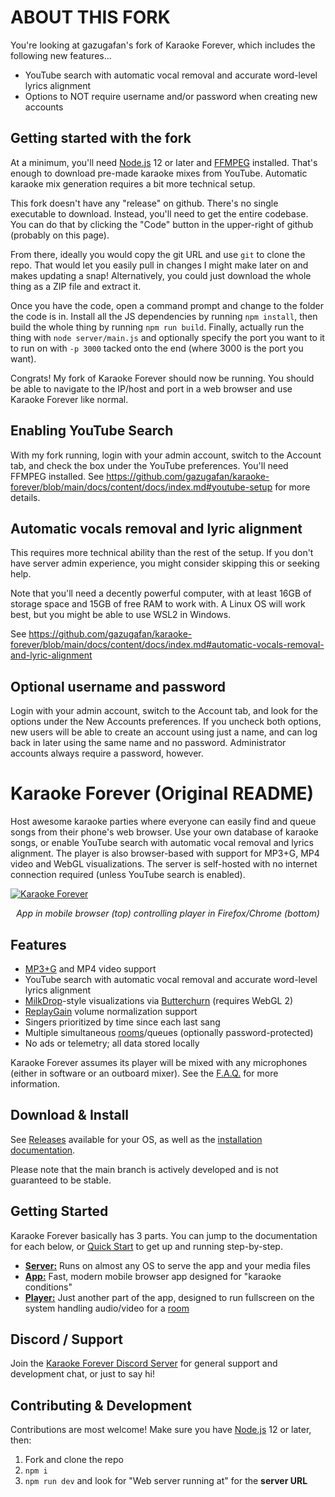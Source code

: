 # ABOUT THIS FORK

You're looking at gazugafan's fork of Karaoke Forever, which includes the following new features...

* YouTube search with automatic vocal removal and accurate word-level lyrics alignment
* Options to NOT require username and/or password when creating new accounts

## Getting started with the fork

At a minimum, you'll need [Node.js](https://nodejs.org/en/) 12 or later and [FFMPEG](https://www.ffmpeg.org) installed. That's enough to download pre-made karaoke mixes from YouTube. Automatic karaoke mix generation requires a bit more technical setup.

This fork doesn't have any "release" on github. There's no single executable to download. Instead, you'll need to get the entire codebase. You can do that by clicking the "Code" button in the upper-right of github (probably on this page).

From there, ideally you would copy the git URL and use `git` to clone the repo. That would let you easily pull in changes I might make later on and makes updating a snap! Alternatively, you could just download the whole thing as a ZIP file and extract it.

Once you have the code, open a command prompt and change to the folder the code is in. Install all the JS dependencies by running `npm install`, then build the whole thing by running `npm run build`. Finally, actually run the thing with `node server/main.js` and optionally specify the port you want to it to run on with `-p 3000` tacked onto the end (where 3000 is the port you want).

Congrats! My fork of Karaoke Forever should now be running. You should be able to navigate to the IP/host and port in a web browser and use Karaoke Forever like normal.

## Enabling YouTube Search

With my fork running, login with your admin account, switch to the Account tab, and check the box under the YouTube preferences. You'll need FFMPEG installed. See https://github.com/gazugafan/karaoke-forever/blob/main/docs/content/docs/index.md#youtube-setup for more details.

## Automatic vocals removal and lyric alignment

This requires more technical ability than the rest of the setup. If you don't have server admin experience, you might consider skipping this or seeking help.

Note that you'll need a decently powerful computer, with at least 16GB of storage space and 15GB of free RAM to work with. A Linux OS will work best, but you might be able to use WSL2 in Windows.

See https://github.com/gazugafan/karaoke-forever/blob/main/docs/content/docs/index.md#automatic-vocals-removal-and-lyric-alignment

## Optional username and password

Login with your admin account, switch to the Account tab, and look for the options under the New Accounts preferences. If you uncheck both options, new users will be able to create an account using just a name, and can log back in later using the same name and no password. Administrator accounts always require a password, however.

# Karaoke Forever (Original README)

Host awesome karaoke parties where everyone can easily find and queue songs from their phone's web browser. Use your own database of karaoke songs, or enable YouTube search with automatic vocal removal and lyrics alignment. The player is also browser-based with support for MP3+G, MP4 video and WebGL visualizations. The server is self-hosted with no internet connection required (unless YouTube search is enabled).

[![Karaoke Forever](/docs/assets/images/README.jpg?raw=true)](/docs/assets/images/README.jpg?raw=true)

<p align="center">
  <i>App in mobile browser (top) controlling player in Firefox/Chrome (bottom)</i>
</p>

## Features

- [MP3+G](https://en.wikipedia.org/wiki/MP3%2BG) and MP4 video support
- YouTube search with automatic vocal removal and accurate word-level lyrics alignment
- [MilkDrop](https://en.wikipedia.org/wiki/MilkDrop)-style visualizations via [Butterchurn](https://github.com/jberg/butterchurn) (requires WebGL 2)
- [ReplayGain](https://en.wikipedia.org/wiki/ReplayGain) volume normalization support
- Singers prioritized by time since each last sang
- Multiple simultaneous [rooms](https://www.karaoke-forever.com/docs/#rooms-admin-only)/queues (optionally password-protected)
- No ads or telemetry; all data stored locally

Karaoke Forever assumes its player will be mixed with any microphones (either in software or an outboard mixer). See the [F.A.Q.](https://www.karaoke-forever.com/faq#whats-the-recommended-audio-setup) for more information.

## Download & Install

See <a href="https://github.com/bhj/karaoke-forever/releases">Releases</a> available for your OS, as well as the [installation documentation](https://www.karaoke-forever.com/docs/#karaoke-forever-server).

Please note that the main branch is actively developed and is not guaranteed to be stable.

## Getting Started

 Karaoke Forever basically has 3 parts. You can jump to the documentation for each below, or [Quick Start](https://www.karaoke-forever.com/docs/#quick-start) to get up and running step-by-step.

- **[Server:](https://www.karaoke-forever.com/docs/#karaoke-forever-server)** Runs on almost any OS to serve the app and your media files
- **[App:](https://www.karaoke-forever.com/docs/#karaoke-forever-the-web-app)** Fast, modern mobile browser app designed for "karaoke conditions"
- **[Player:](https://www.karaoke-forever.com/docs/#player)** Just another part of the app, designed to run fullscreen on the system handling audio/video for a [room](https://www.karaoke-forever.com/docs/#rooms-admin-only)

## Discord / Support

Join the [Karaoke Forever Discord Server](https://discord.gg/PgqVtFq) for general support and development chat, or just to say hi!

## Contributing & Development

Contributions are most welcome! Make sure you have [Node.js](https://nodejs.org/en/) 12 or later, then:

1. Fork and clone the repo
2. `npm i`
3. `npm run dev` and look for "Web server running at" for the **server URL**

